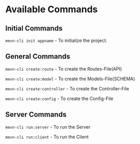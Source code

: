 # Available Commands

## Initial Commands
`mevn-cli init appname` - To initialize the project.

## General Commands
`mevn-cli create:route` - To create the Routes-File(API)

`mevn-cli create:model` - To create the Models-File(SCHEMA)

`mevn-cli create:controller` - To create the Controller-File  

`mevn-cli create:config` - To create the Config-File 

## Server Commands
`mevn-cli run:server` -  To run the Server
                                        
`mevn-cli run:client` -  To run the Client